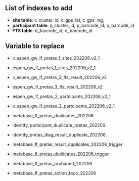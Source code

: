 ## List of indexes to add

- **site table**: c_cluster_id, c_gps_lat, c_gps_lng,
- **participant table**: p_cluster_id, p_barcode_id, p_barcode_id
- **FTS table**: d_barcode_id, d_barcode_id

## Variable to replace

- v_espen_gw_lf_pretas_1_sites_202206_v2_1

- espen_gw_lf_pretas_1_sites_202206_v2_1

- v_espen_gw_lf_pretas_3_fts_result_202206_v2

- espen_gw_lf_pretas_3_fts_result_202206_v2

- espen_gw_lf_pretas_2_partcipants_202206_v2_1

- v_espen_gw_lf_pretas_2_partcipants_202206_v2_1

- metabase_lf_pretas_duplicates_202206
- identify_participant_duplicate_pretas_202206
- identify_pretas_diag_result_duplicate_202206,
- metabase_lf_pretas_result_duplicates_202206_trigger
- metabase_lf_pretas_duplicates_202206_trigger
- metabase_lf_pretas_orphaned_202206
- metabase_lf_pretas_action_todo_202206
